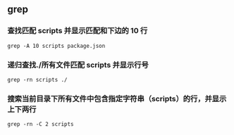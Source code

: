 ## grep

### 查找匹配 scripts 并显示匹配和下边的 10 行

```
grep -A 10 scripts package.json
```

### 递归查找./所有文件匹配 scripts 并显示行号

```
grep -rn scripts ./
```

### 搜索当前目录下所有文件中包含指定字符串（scripts）的行，并显示上下两行

```
grep -rn -C 2 scripts
```
